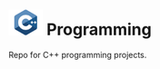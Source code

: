 <h1>
<img src="https://github.com/joshfarias/CPP/raw/main/images/c-logo.png" alt="c logo" height="45">
Programming
</h1>

Repo for C++ programming projects.
